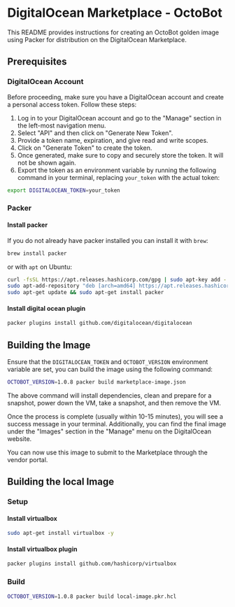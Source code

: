 # DigitalOcean Marketplace - OctoBot

This README provides instructions for creating an OctoBot golden image using Packer for distribution on the DigitalOcean Marketplace.

## Prerequisites

### DigitalOcean Account

Before proceeding, make sure you have a DigitalOcean account and create a personal access token. Follow these steps:

1. Log in to your DigitalOcean account and go to the "Manage" section in the left-most navigation menu.
2. Select "API" and then click on "Generate New Token".
3. Provide a token name, expiration, and give read and write scopes.
4. Click on "Generate Token" to create the token.
5. Once generated, make sure to copy and securely store the token. It will not be shown again.
6. Export the token as an environment variable by running the following command in your terminal, replacing `your_token` with the actual token:

```bash
export DIGITALOCEAN_TOKEN=your_token
```

### Packer
#### Install packer
If you do not already have packer installed you can install it with `brew`:

```bash
brew install packer
```

or with `apt` on Ubuntu:

```bash
curl -fsSL https://apt.releases.hashicorp.com/gpg | sudo apt-key add -
sudo apt-add-repository "deb [arch=amd64] https://apt.releases.hashicorp.com $(lsb_release -cs) main"
sudo apt-get update && sudo apt-get install packer
```

#### Install digital ocean plugin
```bash
packer plugins install github.com/digitalocean/digitalocean
```

## Building the Image

Ensure that the `DIGITALOCEAN_TOKEN` and `OCTOBOT_VERSION` environment variable are set, you can build the image using the following command:

```bash
OCTOBOT_VERSION=1.0.8 packer build marketplace-image.json
```

The above command will install dependencies, clean and prepare for a snapshot, power down the VM, take a snapshot, and then remove the VM.

Once the process is complete (usually within 10-15 minutes), you will see a success message in your terminal. Additionally, you can find the final image under the "Images" section in the "Manage" menu on the DigitalOcean website.

You can now use this image to submit to the Marketplace through the vendor portal.


## Building the local Image

### Setup
#### Install virtualbox
```bash
sudo apt-get install virtualbox -y
```

#### Install virtualbox plugin
```bash
packer plugins install github.com/hashicorp/virtualbox
```

### Build
```bash
OCTOBOT_VERSION=1.0.8 packer build local-image.pkr.hcl
```
